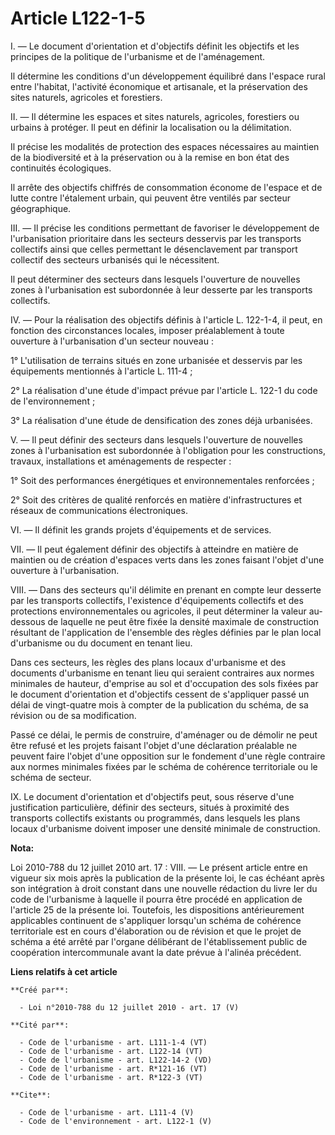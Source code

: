 # Article L122-1-5

I. ― Le document d'orientation et d'objectifs définit les objectifs et les principes de la politique de l'urbanisme et de
l'aménagement. 

Il détermine les conditions d'un développement équilibré dans l'espace rural entre l'habitat, l'activité économique et
artisanale, et la préservation des sites naturels, agricoles et forestiers. 

II. ― Il détermine les espaces et sites naturels, agricoles, forestiers ou urbains à protéger. Il peut en définir la
localisation ou la délimitation. 

Il précise les modalités de protection des espaces nécessaires au maintien de la biodiversité et à la préservation ou à la
remise en bon état des continuités écologiques. 

Il arrête des objectifs chiffrés de consommation économe de l'espace et de lutte contre l'étalement urbain, qui peuvent être
ventilés par secteur géographique. 

III. ― Il précise les conditions permettant de favoriser le développement de l'urbanisation prioritaire dans les secteurs
desservis par les transports collectifs ainsi que celles permettant le désenclavement par transport collectif des secteurs
urbanisés qui le nécessitent. 

Il peut déterminer des secteurs dans lesquels l'ouverture de nouvelles zones à l'urbanisation est subordonnée à leur desserte
par les transports collectifs. 

IV. ― Pour la réalisation des objectifs définis à l'article L. 122-1-4, il peut, en fonction des circonstances locales,
imposer préalablement à toute ouverture à l'urbanisation d'un secteur nouveau : 

1° L'utilisation de terrains situés en zone urbanisée et desservis par les équipements mentionnés à l'article L. 111-4 ; 

2° La réalisation d'une étude d'impact prévue par l'article L. 122-1 du code de l'environnement ; 

3° La réalisation d'une étude de densification des zones déjà urbanisées.

V. ― Il peut définir des secteurs dans lesquels l'ouverture de nouvelles zones à l'urbanisation est subordonnée à
l'obligation pour les constructions, travaux, installations et aménagements de respecter : 

1° Soit des performances énergétiques et environnementales renforcées ; 

2° Soit des critères de qualité renforcés en matière d'infrastructures et réseaux de communications électroniques. 

VI. ― Il définit les grands projets d'équipements et de services. 

VII. ― Il peut également définir des objectifs à atteindre en matière de maintien ou de création d'espaces verts dans les
zones faisant l'objet d'une ouverture à l'urbanisation. 

VIII. ― Dans des secteurs qu'il délimite en prenant en compte leur desserte par les transports collectifs, l'existence
d'équipements collectifs et des protections environnementales ou agricoles, il peut déterminer la valeur au-dessous de
laquelle ne peut être fixée la densité maximale de construction résultant de l'application de l'ensemble des règles définies
par le plan local d'urbanisme ou du document en tenant lieu. 

Dans ces secteurs, les règles des plans locaux d'urbanisme et des documents d'urbanisme en tenant lieu qui seraient
contraires aux normes minimales de hauteur, d'emprise au sol et d'occupation des sols fixées par le document d'orientation et
d'objectifs cessent de s'appliquer passé un délai de vingt-quatre mois à compter de la publication du schéma, de sa révision
ou de sa modification. 

Passé ce délai, le permis de construire, d'aménager ou de démolir ne peut être refusé et les projets faisant l'objet d'une
déclaration préalable ne peuvent faire l'objet d'une opposition sur le fondement d'une règle contraire aux normes minimales
fixées par le schéma de cohérence territoriale ou le schéma de secteur. 

IX. Le document d'orientation et d'objectifs peut, sous réserve d'une justification particulière, définir des secteurs,
situés à proximité des transports collectifs existants ou programmés, dans lesquels les plans locaux d'urbanisme doivent
imposer une densité minimale de construction.

**Nota:**

Loi 2010-788 du 12 juillet 2010 art. 17 : VIII. ― Le présent article entre en vigueur six mois après la publication de la
présente loi, le cas échéant après son intégration à droit constant dans une nouvelle rédaction du livre Ier du code de
l'urbanisme à laquelle il pourra être procédé en application de l'article 25 de la présente loi.
Toutefois, les dispositions antérieurement applicables continuent de s'appliquer lorsqu'un schéma de cohérence territoriale
est en cours d'élaboration ou de révision et que le projet de schéma a été arrêté par l'organe délibérant de l'établissement
public de coopération intercommunale avant la date prévue à l'alinéa précédent.

**Liens relatifs à cet article**

	**Créé par**:

	  - Loi n°2010-788 du 12 juillet 2010 - art. 17 (V)

	**Cité par**:

	  - Code de l'urbanisme - art. L111-1-4 (VT)
	  - Code de l'urbanisme - art. L122-14 (VT)
	  - Code de l'urbanisme - art. L122-14-2 (VD)
	  - Code de l'urbanisme - art. R*121-16 (VT)
	  - Code de l'urbanisme - art. R*122-3 (VT)

	**Cite**:

	  - Code de l'urbanisme - art. L111-4 (V)
	  - Code de l'environnement - art. L122-1 (V)
